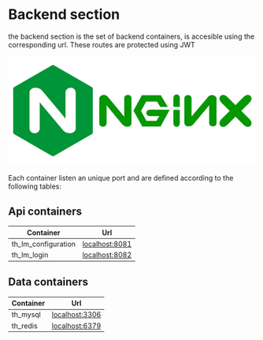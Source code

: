 # Backend section

the backend section is the set of backend containers, is accesible using the corresponding url. These routes are protected using JWT

![nginx](/docs/img/nginx.jpg)

Each container listen an unique port and are defined according to the following tables:


## Api containers

| Container | Url |
| ----- | ---- |
| th_lm_configuration  | [localhost:8081](http:/localhost:8081/api/)  |
| th_lm_login  | [localhost:8082](http:/localhost:8082/api/)  |

## Data containers

| Container | Url |
| ----- | ---- |
| th_mysql  | [localhost:3306](http:/localhost:3306)  |
| th_redis  | [localhost:6379](http:/localhost:6379)  |
